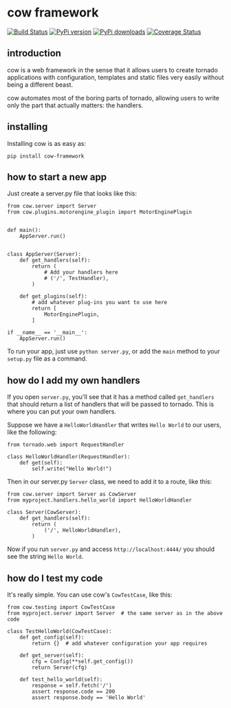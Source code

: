 cow framework
=============

[![Build Status](https://travis-ci.org/heynemann/cow.png?branch=master)](https://travis-ci.org/heynemann/cow)
[![PyPi version](https://pypip.in/v/cow-framework/badge.png)](https://crate.io/packages/cow-framework/)
[![PyPi downloads](https://pypip.in/d/cow-framework/badge.png)](https://crate.io/packages/cow-framework/)
[![Coverage Status](https://coveralls.io/repos/heynemann/cow/badge.png?branch=master)](https://coveralls.io/r/heynemann/cow?branch=master)

introduction
------------

cow is a web framework in the sense that it allows users to create tornado applications with configuration, templates and static files very easily without being a different beast.

cow automates most of the boring parts of tornado, allowing users to write only the part that actually matters: the handlers.

installing
----------

Installing cow is as easy as:

    pip install cow-framework

how to start a new app
----------------------

Just create a server.py file that looks like this:

    from cow.server import Server
    from cow.plugins.motorengine_plugin import MotorEnginePlugin


    def main():
        AppServer.run()


    class AppServer(Server):
        def get_handlers(self):
            return (
                # Add your handlers here
                # ('/', TestHandler),
            )

        def get_plugins(self):
            # add whatever plug-ins you want to use here
            return [
                MotorEnginePlugin,
            ]

    if __name__ == '__main__':
        AppServer.run()

To run your app, just use `python server.py`, or add the `main` method to your `setup.py` file as a command.


how do I add my own handlers
----------------------------

If you open `server.py`, you'll see that it has a method called `get_handlers` that should return a list of handlers that will be passed to tornado. This is where you can put your own handlers.

Suppose we have a `HelloWorldHandler` that writes `Hello World` to our users, like the following:

    from tornado.web import RequestHandler

    class HelloWorldHandler(RequestHandler):
        def get(self):
            self.write("Hello World!")

Then in our server.py `Server` class, we need to add it to a route, like this:

    from cow.server import Server as CowServer
    from myproject.handlers.hello_world import HelloWorldHandler

    class Server(CowServer):
        def get_handlers(self):
            return (
                ('/', HelloWorldHandler),
            )

Now if you run `server.py` and access `http://localhost:4444/` you should see the string `Hello World`.

how do I test my code
---------------------

It's really simple. You can use cow's `CowTestCase`, like this:

    from cow.testing import CowTestCase
    from myproject.server import Server  # the same server as in the above code

    class TestHelloWorld(CowTestCase):
        def get_config(self):
            return {}  # add whatever configuration your app requires

        def get_server(self):
            cfg = Config(**self.get_config())
            return Server(cfg)

        def test_hello_world(self):
            response = self.fetch('/')
            assert response.code == 200
            assert response.body == 'Hello World'
